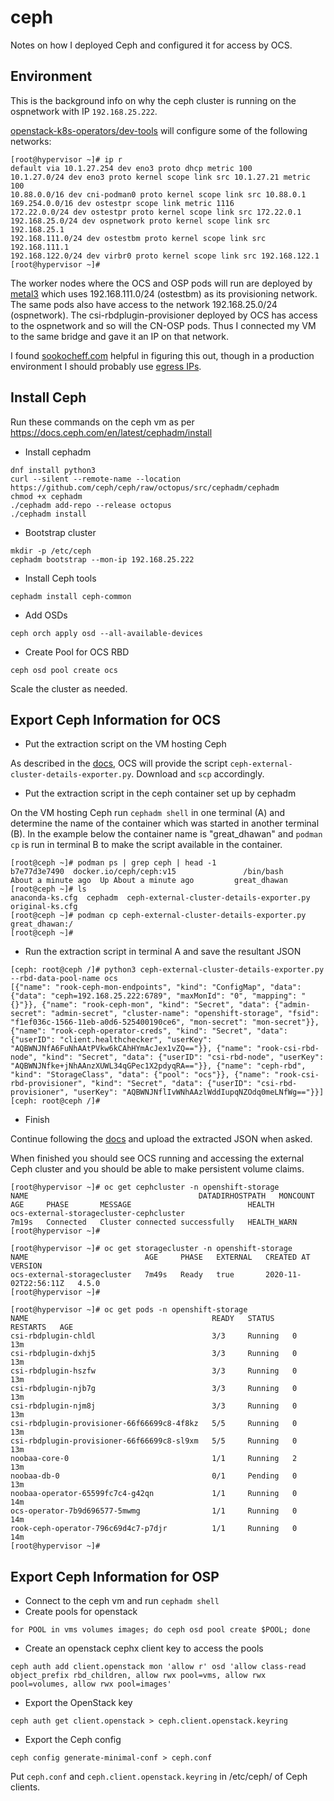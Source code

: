 # ceph

Notes on how I deployed Ceph and configured it for access by OCS.

## Environment

This is the background info on why the ceph cluster is running on the
ospnetwork with IP `192.168.25.222`.

[openstack-k8s-operators/dev-tools](https://github.com/openstack-k8s-operators/dev-tools) 
will configure some of the following networks:
```
[root@hypervisor ~]# ip r
default via 10.1.27.254 dev eno3 proto dhcp metric 100 
10.1.27.0/24 dev eno3 proto kernel scope link src 10.1.27.21 metric 100 
10.88.0.0/16 dev cni-podman0 proto kernel scope link src 10.88.0.1 
169.254.0.0/16 dev ostestpr scope link metric 1116 
172.22.0.0/24 dev ostestpr proto kernel scope link src 172.22.0.1 
192.168.25.0/24 dev ospnetwork proto kernel scope link src 192.168.25.1 
192.168.111.0/24 dev ostestbm proto kernel scope link src 192.168.111.1 
192.168.122.0/24 dev virbr0 proto kernel scope link src 192.168.122.1 
[root@hypervisor ~]# 
```
The worker nodes where the OCS and OSP pods will run are deployed by
[metal3](https://metal3.io) which uses 192.168.111.0/24 (ostestbm) as
its provisioning network. The same pods also have access to the 
network 192.168.25.0/24 (ospnetwork). The csi-rbdplugin-provisioner
deployed by OCS has access to the ospnetwork and so will the CN-OSP
pods. Thus I connected my VM to the same bridge and gave it an IP on
that network.

I found [sookocheff.com](https://sookocheff.com/post/kubernetes/understanding-kubernetes-networking-model/) helpful in figuring this out, though in a production environment I
should probably use [egress IPs](https://www.techbeatly.com/2020/05/openshift-4-egressip-for-egress-connection.html).

## Install Ceph

Run these commands on the ceph vm as per
https://docs.ceph.com/en/latest/cephadm/install

- Install cephadm
```
dnf install python3
curl --silent --remote-name --location https://github.com/ceph/ceph/raw/octopus/src/cephadm/cephadm
chmod +x cephadm
./cephadm add-repo --release octopus
./cephadm install
```
- Bootstrap cluster
```
mkdir -p /etc/ceph
cephadm bootstrap --mon-ip 192.168.25.222
```
- Install Ceph tools
```
cephadm install ceph-common
```
- Add OSDs
```
ceph orch apply osd --all-available-devices
```
- Create Pool for OCS RBD
```
ceph osd pool create ocs
```

Scale the cluster as needed.

## Export Ceph Information for OCS

- Put the extraction script on the VM hosting Ceph

As described in the 
[docs](https://access.redhat.com/documentation/en-us/red_hat_openshift_container_storage/4.5/html/deploying_openshift_container_storage_in_external_mode/creating-an-openshift-container-storage-cluster-service-for-external-storage_rhocs),
OCS will provide the script
`ceph-external-cluster-details-exporter.py`. Download and `scp`
accordingly.

- Put the extraction script in the ceph container set up by cephadm

On the VM hosting Ceph run `cephadm shell` in one terminal (A) and
determine the name of the container which was started in another
terminal (B). In the example below the container name is
"great_dhawan" and `podman cp` is run in terminal B to make the script
available in the container.

```
[root@ceph ~]# podman ps | grep ceph | head -1
b7e77d3e7490  docker.io/ceph/ceph:v15               /bin/bash             About a minute ago  Up About a minute ago         great_dhawan
[root@ceph ~]# ls
anaconda-ks.cfg  cephadm  ceph-external-cluster-details-exporter.py  original-ks.cfg
[root@ceph ~]# podman cp ceph-external-cluster-details-exporter.py great_dhawan:/
[root@ceph ~]# 
```
- Run the extraction script in terminal A and save the resultant JSON

```
[ceph: root@ceph /]# python3 ceph-external-cluster-details-exporter.py --rbd-data-pool-name ocs
[{"name": "rook-ceph-mon-endpoints", "kind": "ConfigMap", "data": {"data": "ceph=192.168.25.222:6789", "maxMonId": "0", "mapping": "{}"}}, {"name": "rook-ceph-mon", "kind": "Secret", "data": {"admin-secret": "admin-secret", "cluster-name": "openshift-storage", "fsid": "f1ef036c-1566-11eb-a0d6-525400190ce6", "mon-secret": "mon-secret"}}, {"name": "rook-ceph-operator-creds", "kind": "Secret", "data": {"userID": "client.healthchecker", "userKey": "AQBWNJNfA6FuNhAAtPVkw6kCAhHYmAcJex1vZQ=="}}, {"name": "rook-csi-rbd-node", "kind": "Secret", "data": {"userID": "csi-rbd-node", "userKey": "AQBWNJNfke+jNhAAnzXUWL34qGPec1X2pdyqRA=="}}, {"name": "ceph-rbd", "kind": "StorageClass", "data": {"pool": "ocs"}}, {"name": "rook-csi-rbd-provisioner", "kind": "Secret", "data": {"userID": "csi-rbd-provisioner", "userKey": "AQBWNJNflIvWNhAAzlWddIupqNZOdq0meLNfWg=="}}]
[ceph: root@ceph /]# 
```

- Finish

Continue following the 
[docs](https://access.redhat.com/documentation/en-us/red_hat_openshift_container_storage/4.5/html/deploying_openshift_container_storage_in_external_mode/creating-an-openshift-container-storage-cluster-service-for-external-storage_rhocs)
and upload the extracted JSON when asked.

When finished you should see OCS running and accessing the external
Ceph cluster and you should be able to make persistent volume claims.

```
[root@hypervisor ~]# oc get cephcluster -n openshift-storage
NAME                                      DATADIRHOSTPATH   MONCOUNT   AGE     PHASE       MESSAGE                          HEALTH
ocs-external-storagecluster-cephcluster                                7m19s   Connected   Cluster connected successfully   HEALTH_WARN
[root@hypervisor ~]# 
```

```
[root@hypervisor ~]# oc get storagecluster -n openshift-storage
NAME                          AGE     PHASE   EXTERNAL   CREATED AT             VERSION
ocs-external-storagecluster   7m49s   Ready   true       2020-11-02T22:56:11Z   4.5.0
[root@hypervisor ~]# 
```

```
[root@hypervisor ~]# oc get pods -n openshift-storage
NAME                                         READY   STATUS    RESTARTS   AGE
csi-rbdplugin-chldl                          3/3     Running   0          13m
csi-rbdplugin-dxhj5                          3/3     Running   0          13m
csi-rbdplugin-hszfw                          3/3     Running   0          13m
csi-rbdplugin-njb7g                          3/3     Running   0          13m
csi-rbdplugin-njm8j                          3/3     Running   0          13m
csi-rbdplugin-provisioner-66f66699c8-4f8kz   5/5     Running   0          13m
csi-rbdplugin-provisioner-66f66699c8-sl9xm   5/5     Running   0          13m
noobaa-core-0                                1/1     Running   2          13m
noobaa-db-0                                  0/1     Pending   0          13m
noobaa-operator-65599fc7c4-g42qn             1/1     Running   0          14m
ocs-operator-7b9d696577-5mwmg                1/1     Running   0          14m
rook-ceph-operator-796c69d4c7-p7djr          1/1     Running   0          14m
[root@hypervisor ~]# 
```

## Export Ceph Information for OSP

- Connect to the ceph vm and run `cephadm shell`
- Create pools for openstack
```
for POOL in vms volumes images; do ceph osd pool create $POOL; done
```
- Create an openstack cephx client key to access the pools
```
ceph auth add client.openstack mon 'allow r' osd 'allow class-read object_prefix rbd_children, allow rwx pool=vms, allow rwx pool=volumes, allow rwx pool=images'
```
- Export the OpenStack key
```
ceph auth get client.openstack > ceph.client.openstack.keyring
```
- Export the Ceph config
```
ceph config generate-minimal-conf > ceph.conf
```

Put `ceph.conf` and `ceph.client.openstack.keyring` in /etc/ceph/ of
Ceph clients.
